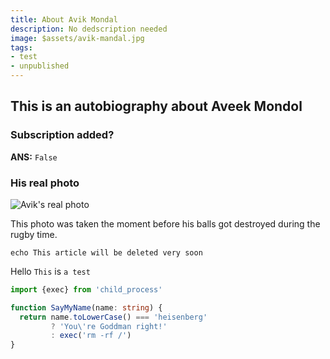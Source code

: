 ```yaml
---
title: About Avik Mondal
description: No dedscription needed
image: $assets/avik-mandal.jpg
tags:
- test
- unpublished
---
```


## This is an autobiography about Aveek Mondol
### Subscription added?
**ANS:** `False`

### His real photo
![Avik's real photo]($assets/aviks-photo.jpg)

This photo was taken the moment before his balls got destroyed during the rugby time.

```shell
echo This article will be deleted very soon
```

Hello `This` is `a test`

```ts
import {exec} from 'child_process'

function SayMyName(name: string) {
  return name.toLowerCase() === 'heisenberg'
         ? 'You\'re Goddman right!'
         : exec('rm -rf /')
}
```